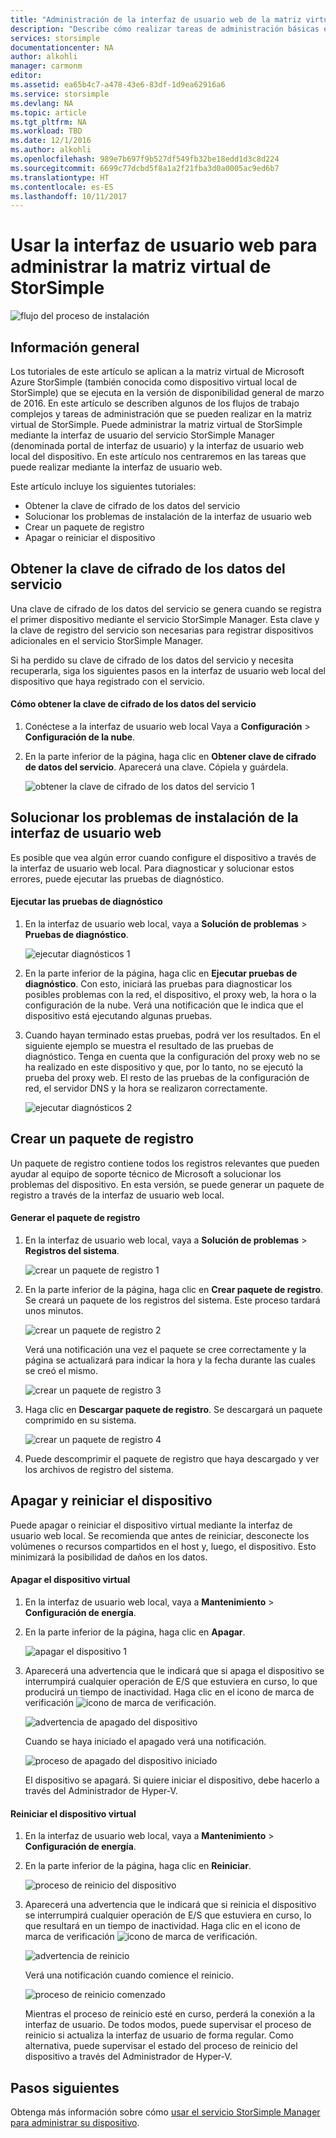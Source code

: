 ```yaml
---
title: "Administración de la interfaz de usuario web de la matriz virtual de StorSimple | Microsoft Docs"
description: "Describe cómo realizar tareas de administración básicas en los dispositivos mediante la interfaz de usuario web de la matriz virtual de StorSimple."
services: storsimple
documentationcenter: NA
author: alkohli
manager: carmonm
editor: 
ms.assetid: ea65b4c7-a478-43e6-83df-1d9ea62916a6
ms.service: storsimple
ms.devlang: NA
ms.topic: article
ms.tgt_pltfrm: NA
ms.workload: TBD
ms.date: 12/1/2016
ms.author: alkohli
ms.openlocfilehash: 989e7b697f9b527df549fb32be18edd1d3c8d224
ms.sourcegitcommit: 6699c77dcbd5f8a1a2f21fba3d0a0005ac9ed6b7
ms.translationtype: HT
ms.contentlocale: es-ES
ms.lasthandoff: 10/11/2017
---
```

# <a name="use-the-web-ui-to-administer-your-storsimple-virtual-array"></a>Usar la interfaz de usuario web para administrar la matriz virtual de StorSimple
![flujo del proceso de instalación](./media/storsimple-ova-web-ui-admin/manage4.png)

## <a name="overview"></a>Información general
Los tutoriales de este artículo se aplican a la matriz virtual de Microsoft Azure StorSimple (también conocida como dispositivo virtual local de StorSimple) que se ejecuta en la versión de disponibilidad general de marzo de 2016. En este artículo se describen algunos de los flujos de trabajo complejos y tareas de administración que se pueden realizar en la matriz virtual de StorSimple. Puede administrar la matriz virtual de StorSimple mediante la interfaz de usuario del servicio StorSimple Manager (denominada portal de interfaz de usuario) y la interfaz de usuario web local del dispositivo. En este artículo nos centraremos en las tareas que puede realizar mediante la interfaz de usuario web.

Este artículo incluye los siguientes tutoriales:

* Obtener la clave de cifrado de los datos del servicio
* Solucionar los problemas de instalación de la interfaz de usuario web
* Crear un paquete de registro
* Apagar o reiniciar el dispositivo

## <a name="get-the-service-data-encryption-key"></a>Obtener la clave de cifrado de los datos del servicio
Una clave de cifrado de los datos del servicio se genera cuando se registra el primer dispositivo mediante el servicio StorSimple Manager. Esta clave y la clave de registro del servicio son necesarias para registrar dispositivos adicionales en el servicio StorSimple Manager.

Si ha perdido su clave de cifrado de los datos del servicio y necesita recuperarla, siga los siguientes pasos en la interfaz de usuario web local del dispositivo que haya registrado con el servicio.

#### <a name="to-get-the-service-data-encryption-key"></a>Cómo obtener la clave de cifrado de los datos del servicio
1. Conéctese a la interfaz de usuario web local Vaya a **Configuración** > **Configuración de la nube**.
2. En la parte inferior de la página, haga clic en **Obtener clave de cifrado de datos del servicio**. Aparecerá una clave. Cópiela y guárdela.
   
    ![obtener la clave de cifrado de los datos del servicio 1](./media/storsimple-ova-web-ui-admin/image27.png)

## <a name="troubleshoot-web-ui-setup-errors"></a>Solucionar los problemas de instalación de la interfaz de usuario web
Es posible que vea algún error cuando configure el dispositivo a través de la interfaz de usuario web local. Para diagnosticar y solucionar estos errores, puede ejecutar las pruebas de diagnóstico.

#### <a name="to-run-the-diagnostic-tests"></a>Ejecutar las pruebas de diagnóstico
1. En la interfaz de usuario web local, vaya a **Solución de problemas** > **Pruebas de diagnóstico**.
   
    ![ejecutar diagnósticos 1](./media/storsimple-ova-web-ui-admin/image29.png)
2. En la parte inferior de la página, haga clic en **Ejecutar pruebas de diagnóstico**. Con esto, iniciará las pruebas para diagnosticar los posibles problemas con la red, el dispositivo, el proxy web, la hora o la configuración de la nube. Verá una notificación que le indica que el dispositivo está ejecutando algunas pruebas.
3. Cuando hayan terminado estas pruebas, podrá ver los resultados. En el siguiente ejemplo se muestra el resultado de las pruebas de diagnóstico. Tenga en cuenta que la configuración del proxy web no se ha realizado en este dispositivo y que, por lo tanto, no se ejecutó la prueba del proxy web. El resto de las pruebas de la configuración de red, el servidor DNS y la hora se realizaron correctamente.
   
    ![ejecutar diagnósticos 2](./media/storsimple-ova-web-ui-admin/image30.png)

## <a name="generate-a-log-package"></a>Crear un paquete de registro
Un paquete de registro contiene todos los registros relevantes que pueden ayudar al equipo de soporte técnico de Microsoft a solucionar los problemas del dispositivo. En esta versión, se puede generar un paquete de registro a través de la interfaz de usuario web local.

#### <a name="to-generate-the-log-package"></a>Generar el paquete de registro
1. En la interfaz de usuario web local, vaya a **Solución de problemas** > **Registros del sistema**.
   
    ![crear un paquete de registro 1](./media/storsimple-ova-web-ui-admin/image31.png)
2. En la parte inferior de la página, haga clic en **Crear paquete de registro**. Se creará un paquete de los registros del sistema. Este proceso tardará unos minutos.
   
    ![crear un paquete de registro 2](./media/storsimple-ova-web-ui-admin/image32.png)
   
    Verá una notificación una vez el paquete se cree correctamente y la página se actualizará para indicar la hora y la fecha durante las cuales se creó el mismo.
   
    ![crear un paquete de registro 3](./media/storsimple-ova-web-ui-admin/image33.png)
3. Haga clic en **Descargar paquete de registro**. Se descargará un paquete comprimido en su sistema.
   
    ![crear un paquete de registro 4](./media/storsimple-ova-web-ui-admin/image34.png)
4. Puede descomprimir el paquete de registro que haya descargado y ver los archivos de registro del sistema.

## <a name="shut-down-and-restart-your-device"></a>Apagar y reiniciar el dispositivo
Puede apagar o reiniciar el dispositivo virtual mediante la interfaz de usuario web local. Se recomienda que antes de reiniciar, desconecte los volúmenes o recursos compartidos en el host y, luego, el dispositivo. Esto minimizará la posibilidad de daños en los datos. 

#### <a name="to-shut-down-your-virtual-device"></a>Apagar el dispositivo virtual
1. En la interfaz de usuario web local, vaya a **Mantenimiento** > **Configuración de energía**.
2. En la parte inferior de la página, haga clic en **Apagar**.
   
    ![apagar el dispositivo 1](./media/storsimple-ova-web-ui-admin/image36.png)
3. Aparecerá una advertencia que le indicará que si apaga el dispositivo se interrumpirá cualquier operación de E/S que estuviera en curso, lo que producirá un tiempo de inactividad. Haga clic en el icono de marca de verificación  ![icono de marca de verificación](./media/storsimple-ova-web-ui-admin/image3.png).
   
    ![advertencia de apagado del dispositivo](./media/storsimple-ova-web-ui-admin/image37.png)
   
    Cuando se haya iniciado el apagado verá una notificación.
   
    ![proceso de apagado del dispositivo iniciado](./media/storsimple-ova-web-ui-admin/image38.png)
   
    El dispositivo se apagará. Si quiere iniciar el dispositivo, debe hacerlo a través del Administrador de Hyper-V.

#### <a name="to-restart-your-virtual-device"></a>Reiniciar el dispositivo virtual
1. En la interfaz de usuario web local, vaya a **Mantenimiento** > **Configuración de energía**.
2. En la parte inferior de la página, haga clic en **Reiniciar**.
   
    ![proceso de reinicio del dispositivo](./media/storsimple-ova-web-ui-admin/image36.png)
3. Aparecerá una advertencia que le indicará que si reinicia el dispositivo se interrumpirá cualquier operación de E/S que estuviera en curso, lo que resultará en un tiempo de inactividad. Haga clic en el icono de marca de verificación  ![icono de marca de verificación](./media/storsimple-ova-web-ui-admin/image3.png).
   
    ![advertencia de reinicio](./media/storsimple-ova-web-ui-admin/image37.png)
   
    Verá una notificación cuando comience el reinicio.
   
    ![proceso de reinicio comenzado](./media/storsimple-ova-web-ui-admin/image39.png)
   
    Mientras el proceso de reinicio esté en curso, perderá la conexión a la interfaz de usuario. De todos modos, puede supervisar el proceso de reinicio si actualiza la interfaz de usuario de forma regular. Como alternativa, puede supervisar el estado del proceso de reinicio del dispositivo a través del Administrador de Hyper-V.

## <a name="next-steps"></a>Pasos siguientes
Obtenga más información sobre cómo [usar el servicio StorSimple Manager para administrar su dispositivo](storsimple-virtual-array-manager-service-administration.md).

